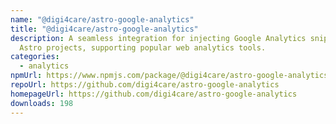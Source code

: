 ```yaml
---
name: "@digi4care/astro-google-analytics"
title: "@digi4care/astro-google-analytics"
description: A seamless integration for injecting Google Analytics snippets into
  Astro projects, supporting popular web analytics tools.
categories:
  - analytics
npmUrl: https://www.npmjs.com/package/@digi4care/astro-google-analytics
repoUrl: https://github.com/digi4care/astro-google-analytics
homepageUrl: https://github.com/digi4care/astro-google-analytics
downloads: 198
---
```

